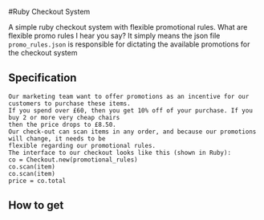 #Ruby Checkout System

A simple ruby checkout system with flexible promotional rules. 
What are flexible promo rules I hear you say? 
It simply means the json file `promo_rules.json` is responsible for dictating the available promotions for the checkout system


## Specification

```
Our marketing team want to offer promotions as an incentive for our customers to purchase these items.
If you spend over £60, then you get 10% off of your purchase. If you buy 2 or more very cheap chairs
then the price drops to £8.50.
Our check-out can scan items in any order, and because our promotions will change, it needs to be
flexible regarding our promotional rules.
The interface to our checkout looks like this (shown in Ruby):
co = Checkout.new(promotional_rules)
co.scan(item)
co.scan(item)
price = co.total
```


## How to get 